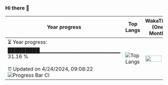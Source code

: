 ### Hi there 👋
| Year progress | Top Langs | WakaTime (One Month) |
| --- | --- | --- |
| <div>⏳ Year progress: <br> █████████▁▁▁▁▁▁▁▁▁▁▁▁▁▁▁▁▁▁▁▁▁ 31.16 % <br> <br>⏰ Updated on 4/24/2024, 09:08:22 <br>![Progress Bar CI](https://github.com/yinloonga/yinloonga/actions/workflows/main.yml/badge.svg)</div> | ![Top Langs](https://github-readme-stats-one-bice.vercel.app/api/top-langs/?username=yinloonga&layout=compact&theme=dark&role=OWNER,ORGANIZATION_MEMBER,COLLABORATOR) | <img src="https://wakatime.com/share/@yinloonga/f920780c-f365-4860-b2d0-04bf2840a3f5.svg" width="80%" height="80%" /> |
